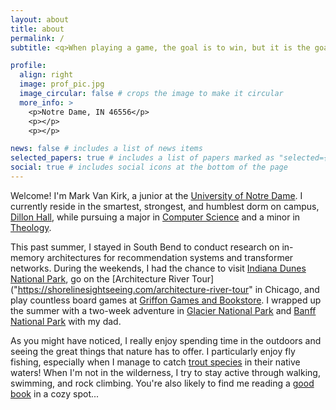 ```yaml
---
layout: about
title: about
permalink: /
subtitle: <q>When playing a game, the goal is to win, but it is the goal that is important, not the winning</q> - Reiner Knizia

profile:
  align: right
  image: prof_pic.jpg
  image_circular: false # crops the image to make it circular
  more_info: >
    <p>Notre Dame, IN 46556</p>
    <p></p>
    <p></p>

news: false # includes a list of news items
selected_papers: true # includes a list of papers marked as "selected={true}"
social: true # includes social icons at the bottom of the page
---
```


Welcome! I'm Mark Van Kirk, a junior at the [University of Notre Dame](https://www.nd.edu). I currently reside in the smartest, strongest, and humblest dorm on campus, [Dillon Hall](https://www.residentiallife.nd.edu/undergraduate/halls/dillon-hall), while pursuing a major in [Computer Science](https://www.cse.nd.edu) and a minor in [Theology](https://www.theology.nd.edu).

This past summer, I stayed in South Bend to conduct research on in-memory architectures for recommendation systems and transformer networks. During the weekends, I had the chance to visit [Indiana Dunes National Park](https://www.nps.gov/indu/index.htm), go on the [Architecture River Tour]("https://shorelinesightseeing.com/architecture-river-tour" in Chicago, and play countless board games at [Griffon Games and Bookstore](https://www.griffon-bookstore.com). I wrapped up the summer with a two-week adventure in [Glacier National Park](https://www.nps.gov/glac/index.htm) and [Banff National Park](https://parks.canada.ca/pn-np/ab/banff) with my dad.

As you might have noticed, I really enjoy spending time in the outdoors and seeing the great things that nature has to offer. I particularly enjoy fly fishing, especially when I manage to catch [trout species](https://en.wikipedia.org/wiki/Trout#Species) in their native waters! When I'm not in the wilderness, I try to stay active through walking, swimming, and rock climbing. You're also likely to find me reading a [good book](https://www.goodreads.com/book/show/3228917-outliers) in a cozy spot...

